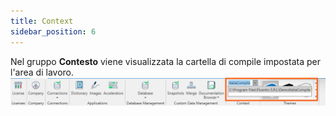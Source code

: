 ```yaml
---
title: Context
sidebar_position: 6
---
```


Nel gruppo **Contesto** viene visualizzata la cartella di compile impostata per l'area di lavoro.  
![](../../../static/images/20241216105237.png)

